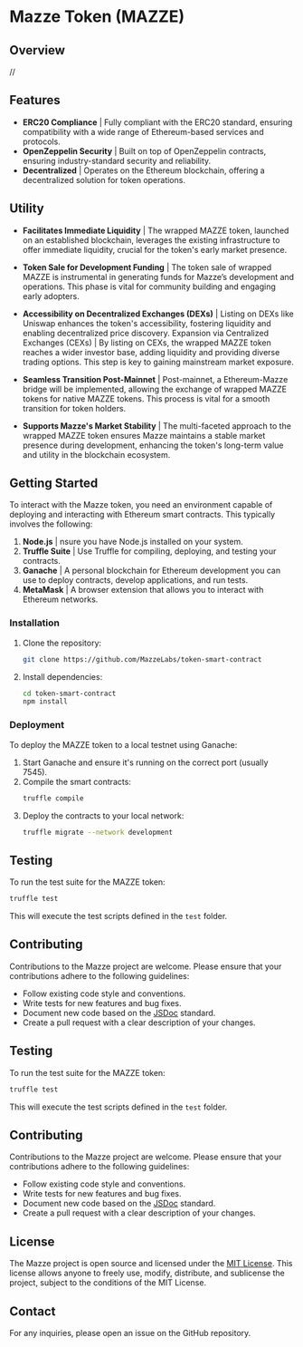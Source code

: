 # Mazze Token (MAZZE)

## Overview
//

## Features
- **ERC20 Compliance** | Fully compliant with the ERC20 standard, ensuring compatibility with a wide range of Ethereum-based services and protocols.
- **OpenZeppelin Security** | Built on top of OpenZeppelin contracts, ensuring industry-standard security and reliability.
- **Decentralized** | Operates on the Ethereum blockchain, offering a decentralized solution for token operations.

## Utility

- **Facilitates Immediate Liquidity** | The wrapped MAZZE token, launched on an established blockchain, leverages the existing infrastructure to offer immediate liquidity, crucial for the token's early market presence.

- **Token Sale for Development Funding** | The token sale of wrapped MAZZE is instrumental in generating funds for Mazze’s development and operations. This phase is vital for community building and engaging early adopters.

- **Accessibility on Decentralized Exchanges (DEXs)** | Listing on DEXs like Uniswap enhances the token's accessibility, fostering liquidity and enabling decentralized price discovery. Expansion via Centralized Exchanges (CEXs) | By listing on CEXs, the wrapped MAZZE token reaches a wider investor base, adding liquidity and providing diverse trading options. This step is key to gaining mainstream market exposure.

- **Seamless Transition Post-Mainnet** | Post-mainnet, a Ethereum-Mazze bridge will be implemented, allowing the exchange of wrapped MAZZE tokens for native MAZZE tokens. This process is vital for a smooth transition for token holders.

- **Supports Mazze's Market Stability** | The multi-faceted approach to the wrapped MAZZE token ensures Mazze maintains a stable market presence during development, enhancing the token's long-term value and utility in the blockchain ecosystem.

## Getting Started
To interact with the Mazze token, you need an environment capable of deploying and interacting with Ethereum smart contracts. This typically involves the following:

1. **Node.js** | nsure you have Node.js installed on your system.
2. **Truffle Suite** | Use Truffle for compiling, deploying, and testing your contracts.
3. **Ganache** | A personal blockchain for Ethereum development you can use to deploy contracts, develop applications, and run tests.
4. **MetaMask** | A browser extension that allows you to interact with Ethereum networks.

### Installation
1. Clone the repository:
   ```bash
   git clone https://github.com/MazzeLabs/token-smart-contract
   ```
2. Install dependencies:
   ```bash
   cd token-smart-contract
   npm install
   ```
### Deployment
To deploy the MAZZE token to a local testnet using Ganache:

1. Start Ganache and ensure it's running on the correct port (usually 7545).
2. Compile the smart contracts:
   ```bash
   truffle compile
   ```
3. Deploy the contracts to your local network:
   ```bash
   truffle migrate --network development
   ```
## Testing
To run the test suite for the MAZZE token:

```bash
truffle test
```

This will execute the test scripts defined in the `test` folder.

## Contributing
Contributions to the Mazze project are welcome. Please ensure that your contributions adhere to the following guidelines:
- Follow existing code style and conventions.
- Write tests for new features and bug fixes.
- Document new code based on the [JSDoc](https://jsdoc.app/) standard.
- Create a pull request with a clear description of your changes.

## Testing
To run the test suite for the MAZZE token:

```bash
truffle test
```

This will execute the test scripts defined in the `test` folder.

## Contributing
Contributions to the Mazze project are welcome. Please ensure that your contributions adhere to the following guidelines:
- Follow existing code style and conventions.
- Write tests for new features and bug fixes.
- Document new code based on the [JSDoc](https://jsdoc.app/) standard.
- Create a pull request with a clear description of your changes.

## License
The Mazze project is open source and licensed under the [MIT License](https://opensource.org/licenses/MIT). This license allows anyone to freely use, modify, distribute, and sublicense the project, subject to the conditions of the MIT License. 

## Contact
For any inquiries, please open an issue on the GitHub repository.
